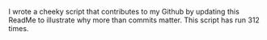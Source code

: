 I wrote a cheeky script that contributes to my Github by updating this ReadMe to illustrate why more than commits matter. This script has run 312 times.